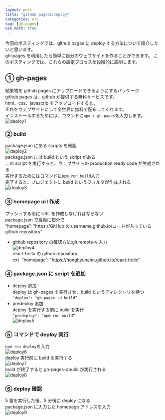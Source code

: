 ```yaml
---
layout: post
title: "github pagesにdeploy"
categories: etc
tag: [gh-pages]
use_math: true
---
```


今回のポスティングでは、github pages に deploy する方法について紹介したいと思います。  
gh-pages を利用したら簡単に自分のウェブサイトを作ることができます。
このポスティングでは、これらの設定プロセスを段階的に説明します。

## ① gh-pages

結果物を github pages にアップロードできるようにするパッケージ  
github pages は、github が提供する無料サービスです。  
html、css、javascrip をアップロードすると、  
それをウェブサイトにして全世界に無料で配布してくれます。  
インストールするためには、コマンドに`npm i gh-pages`を入力します。  
![deploy1]({{site.url}}/images/deploy/deploy1.png)

### ② build

package.json にある scripts を確認  
![deploy2]({{site.url}}/images/deploy/deploy2.png)  
package.json には build という script がある  
この script を実行すると、ウェブサイトの production ready code が生成される  
実行するためにはコマンドに`npm run build`入力  
完了すると、プロジェクトに build というフォルダが作成される  
![deploy3]({{site.url}}/images/deploy/deploy3.png)

### ③ homepage url 作成

プッシュする前に URL を作成しなければならない  
package.json で最後に部分で  
“homepage”: "https://GitHub の username.github.io/コードが入っている github repository"

- github repository の確認方法:git remote-v 入力  
  ![deploy4]({{site.url}}/images/deploy/deploy4.png)  
  react-trello の github repository  
  ex）“homepage”: "https://honghyunahn.github.io/react-trello"

### ④ package.json に script を追加

- deploy 追加  
  deploy は gh-pages を実行させ、build というディレクトリを持つ  
  `"deploy": "gh-pages -d build”`
- predeploy 追加  
  deploy を実行する前に build を実行  
  `"predeploy": "npm run build”`  
  ![deploy5]({{site.url}}/images/deploy/deploy5.png)

### ⑤ コマンドで deploy 実行

`npm run deploy`を入力  
![deploy6]({{site.url}}/images/deploy/deploy6.png)  
deploy 実行前に build を実行する  
![deploy7]({{site.url}}/images/deploy/deploy7.png)  
build が終了すると gh-pages-dbuild が実行される  
![deploy8]({{site.url}}/images/deploy/deploy8.png)

### ⑥ deploy 確認

5 番を実行した後、5 分後に deploy になる  
package.json に入力した homepage アドレスを入力  
![deploy9]({{site.url}}/images/deploy/deploy9.png)
